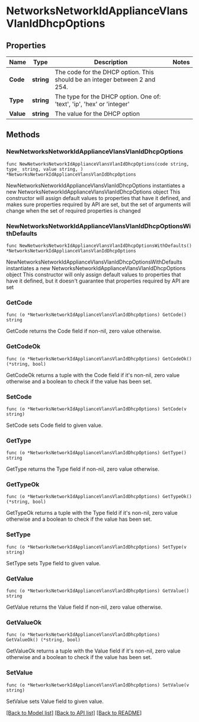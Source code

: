 # NetworksNetworkIdApplianceVlansVlanIdDhcpOptions

## Properties

Name | Type | Description | Notes
------------ | ------------- | ------------- | -------------
**Code** | **string** | The code for the DHCP option. This should be an integer between 2 and 254. | 
**Type** | **string** | The type for the DHCP option. One of: &#39;text&#39;, &#39;ip&#39;, &#39;hex&#39; or &#39;integer&#39; | 
**Value** | **string** | The value for the DHCP option | 

## Methods

### NewNetworksNetworkIdApplianceVlansVlanIdDhcpOptions

`func NewNetworksNetworkIdApplianceVlansVlanIdDhcpOptions(code string, type_ string, value string, ) *NetworksNetworkIdApplianceVlansVlanIdDhcpOptions`

NewNetworksNetworkIdApplianceVlansVlanIdDhcpOptions instantiates a new NetworksNetworkIdApplianceVlansVlanIdDhcpOptions object
This constructor will assign default values to properties that have it defined,
and makes sure properties required by API are set, but the set of arguments
will change when the set of required properties is changed

### NewNetworksNetworkIdApplianceVlansVlanIdDhcpOptionsWithDefaults

`func NewNetworksNetworkIdApplianceVlansVlanIdDhcpOptionsWithDefaults() *NetworksNetworkIdApplianceVlansVlanIdDhcpOptions`

NewNetworksNetworkIdApplianceVlansVlanIdDhcpOptionsWithDefaults instantiates a new NetworksNetworkIdApplianceVlansVlanIdDhcpOptions object
This constructor will only assign default values to properties that have it defined,
but it doesn't guarantee that properties required by API are set

### GetCode

`func (o *NetworksNetworkIdApplianceVlansVlanIdDhcpOptions) GetCode() string`

GetCode returns the Code field if non-nil, zero value otherwise.

### GetCodeOk

`func (o *NetworksNetworkIdApplianceVlansVlanIdDhcpOptions) GetCodeOk() (*string, bool)`

GetCodeOk returns a tuple with the Code field if it's non-nil, zero value otherwise
and a boolean to check if the value has been set.

### SetCode

`func (o *NetworksNetworkIdApplianceVlansVlanIdDhcpOptions) SetCode(v string)`

SetCode sets Code field to given value.


### GetType

`func (o *NetworksNetworkIdApplianceVlansVlanIdDhcpOptions) GetType() string`

GetType returns the Type field if non-nil, zero value otherwise.

### GetTypeOk

`func (o *NetworksNetworkIdApplianceVlansVlanIdDhcpOptions) GetTypeOk() (*string, bool)`

GetTypeOk returns a tuple with the Type field if it's non-nil, zero value otherwise
and a boolean to check if the value has been set.

### SetType

`func (o *NetworksNetworkIdApplianceVlansVlanIdDhcpOptions) SetType(v string)`

SetType sets Type field to given value.


### GetValue

`func (o *NetworksNetworkIdApplianceVlansVlanIdDhcpOptions) GetValue() string`

GetValue returns the Value field if non-nil, zero value otherwise.

### GetValueOk

`func (o *NetworksNetworkIdApplianceVlansVlanIdDhcpOptions) GetValueOk() (*string, bool)`

GetValueOk returns a tuple with the Value field if it's non-nil, zero value otherwise
and a boolean to check if the value has been set.

### SetValue

`func (o *NetworksNetworkIdApplianceVlansVlanIdDhcpOptions) SetValue(v string)`

SetValue sets Value field to given value.



[[Back to Model list]](../README.md#documentation-for-models) [[Back to API list]](../README.md#documentation-for-api-endpoints) [[Back to README]](../README.md)


